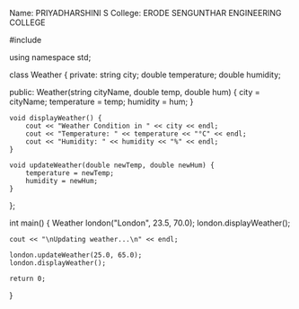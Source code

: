 Name: PRIYADHARSHINI S
College: ERODE SENGUNTHAR ENGINEERING COLLEGE 

#include <iostream>

using namespace std;


class Weather {
private:
    string city;
    double temperature;
    double humidity;

public:
    Weather(string cityName, double temp, double hum) {
        city = cityName;
        temperature = temp;
        humidity = hum;
    }

    void displayWeather() {
        cout << "Weather Condition in " << city << endl;
        cout << "Temperature: " << temperature << "°C" << endl;
        cout << "Humidity: " << humidity << "%" << endl;
    }

    void updateWeather(double newTemp, double newHum) {
        temperature = newTemp;
        humidity = newHum;
    }
};

int main() {
    Weather london("London", 23.5, 70.0);
    london.displayWeather();

    cout << "\nUpdating weather...\n" << endl;

    london.updateWeather(25.0, 65.0);
    london.displayWeather();

    return 0;
}
